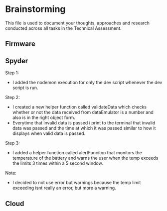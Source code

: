 # Brainstorming

This file is used to document your thoughts, approaches and research conducted across all tasks in the Technical Assessment.

## Firmware

## Spyder
Step 1:
 - I added the nodemon execution for only the dev script whenever the dev script is run.

Step 2:
- I created a new helper function called validateData which checks whether or not the data received from dataEmulator is a number and also is in the right object form.
- Everytime that invalid data is passed i print to the terminal that invalid data was passed and the time at which it was passed similar to how it displays when valid data is passed.

Step 3:
- I added a helper function called alertFunciton that monitors the temperature of the battery and warns the user when the temp exceeds the limits 3 times within a 5 second window. 

Note:
- I decided to not use error but warnings because the temp limit exceeding isnt really an error, but more a warning.

## Cloud